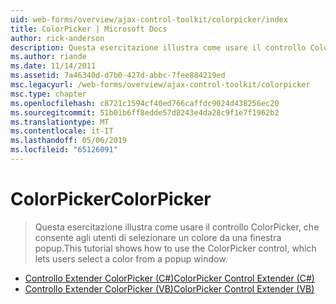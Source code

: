 ```yaml
---
uid: web-forms/overview/ajax-control-toolkit/colorpicker/index
title: ColorPicker | Microsoft Docs
author: rick-anderson
description: Questa esercitazione illustra come usare il controllo ColorPicker, che consente agli utenti di selezionare un colore da una finestra popup.
ms.author: riande
ms.date: 11/14/2011
ms.assetid: 7a46340d-d7b0-427d-abbc-7fee884219ed
msc.legacyurl: /web-forms/overview/ajax-control-toolkit/colorpicker
msc.type: chapter
ms.openlocfilehash: c8721c1594cf40ed766caffdc9024d438256ec20
ms.sourcegitcommit: 51b01b6ff8edde57d8243e4da28c9f1e7f1962b2
ms.translationtype: MT
ms.contentlocale: it-IT
ms.lasthandoff: 05/06/2019
ms.locfileid: "65126091"
---
```

# <a name="colorpicker"></a><span data-ttu-id="6ed35-103">ColorPicker</span><span class="sxs-lookup"><span data-stu-id="6ed35-103">ColorPicker</span></span>

> <span data-ttu-id="6ed35-104">Questa esercitazione illustra come usare il controllo ColorPicker, che consente agli utenti di selezionare un colore da una finestra popup.</span><span class="sxs-lookup"><span data-stu-id="6ed35-104">This tutorial shows how to use the ColorPicker control, which lets users select a color from a popup window.</span></span>

- [<span data-ttu-id="6ed35-105">Controllo Extender ColorPicker (C#)</span><span class="sxs-lookup"><span data-stu-id="6ed35-105">ColorPicker Control Extender (C#)</span></span>](using-the-colorpicker-control-extender-cs.md)
- [<span data-ttu-id="6ed35-106">Controllo Extender ColorPicker (VB)</span><span class="sxs-lookup"><span data-stu-id="6ed35-106">ColorPicker Control Extender (VB)</span></span>](using-the-colorpicker-control-extender-vb.md)
